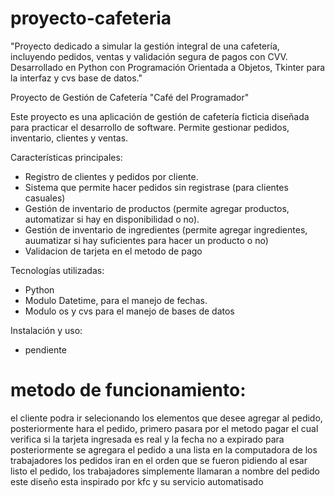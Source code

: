 # proyecto-cafeteria
"Proyecto dedicado a simular la gestión integral de una cafetería, incluyendo pedidos, ventas y validación segura de pagos con CVV. Desarrollado en Python con Programación Orientada a Objetos, Tkinter para la interfaz y cvs base de datos."

Proyecto de Gestión de Cafetería "Café del Programador"

Este proyecto es una aplicación de gestión de cafetería ficticia diseñada para practicar el desarrollo de software. Permite gestionar pedidos, inventario, clientes y ventas.

Características principales:

* Registro de clientes y pedidos por cliente.
* Sistema que permite hacer pedidos sin registrase (para clientes casuales)
* Gestión de inventario de productos (permite agregar productos, automatizar si hay en disponibilidad o no).
* Gestión de inventario de ingredientes (permite agregar ingredientes, auumatizar si hay suficientes para hacer un producto o no)
* Validacion de tarjeta en el metodo de pago

Tecnologías utilizadas:

* Python
* Modulo Datetime, para el manejo de fechas.
* Modulo os y cvs para el manejo de bases de datos

Instalación y uso:

* pendiente

# **metodo de funcionamiento:**

el cliente podra ir selecionando los elementos que desee agregar al pedido, posteriormente hara el pedido, primero pasara por el metodo pagar el cual verifica si la tarjeta ingresada es real y la fecha no a expirado para posteriormente se agregara el pedido a una lista en la computadora de los trabajadores los pedidos iran en el orden que se fueron pidiendo al esar listo el pedido, los trabajadores simplemente llamaran a nombre del pedido este diseño esta inspirado por kfc y su servicio automatisado
